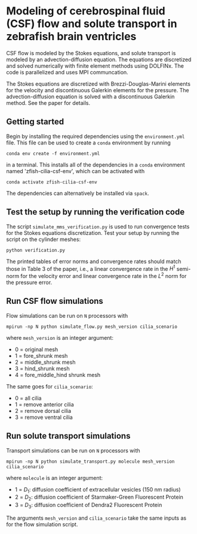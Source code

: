 # Modeling of cerebrospinal fluid (CSF) flow and solute transport in zebrafish brain ventricles
CSF flow is modeled by the Stokes equations, and solute transport is modeled by an advection-diffusion
equation. The equations are discretized and solved numerically with finite element methods using
DOLFINx. The code is parallelized and uses MPI communcation.

The Stokes equations are discretized with Brezzi-Douglas-Marini elements for the velocity and
discontinuous Galerkin elements for the pressure. The advection-diffusion equation is solved
with a discontinuous Galerkin method. See the paper for details.

## Getting started
Begin by installing the required dependencies using the `environment.yml` file. This file
can be used to create a `conda` environment by running
```
conda env create -f environment.yml
```
in a terminal. This installs all of the dependencies in a `conda` environment named
'zfish-cilia-csf-env', which can be activated with
```
conda activate zfish-cilia-csf-env
```

The dependencies can alternatively be installed via `spack`.

## Test the setup by running the verification code
The script `simulate_mms_verification.py` is used to run convergence tests for the 
Stokes equations discretization. Test your setup by running the script on the 
cylinder meshes:
```
python verification.py
```
The printed tables of error norms and convergence rates should
match those in Table 3 of the paper, i.e., a linear convergence rate in the 
$H^1$ semi-norm for the velocity error and linear convergence rate in the
$L^2$ norm for the pressure error.

## Run CSF flow simulations
Flow simulations can be run on `N` processors with
```
mpirun -np N python simulate_flow.py mesh_version cilia_scenario
```
where `mesh_version` is an integer argument:
- 0 = original mesh
- 1 = fore_shrunk mesh
- 2 = middle_shrunk mesh
- 3 = hind_shrunk mesh
- 4 = fore_middle_hind shrunk mesh

The same goes for `cilia_scenario`:
- 0 = all cilia
- 1 = remove anterior cilia
- 2 = remove dorsal cilia
- 3 = remove ventral cilia

## Run solute transport simulations
Transport simulations can be run on `N` processors with
```
mpirun -np N python simulate_transport.py molecule mesh_version cilia_scenario
```
where `molecule` is an integer argument:
- 1 = $D_1$: diffusion coefficient of extracellular vesicles (150 nm radius)
- 2 = $D_2$: diffusion coefficient of Starmaker-Green Fluorescent Protein
- 3 = $D_3$: diffusion coefficient of Dendra2 Fluorescent Protein

The arguments `mesh_version` and `cilia_scenario` take the same inputs
as for the flow simulation script.
